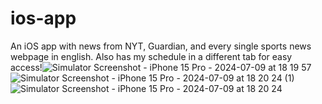 # ios-app

An iOS app with news from NYT, Guardian, and every single sports news webpage in english. Also has my schedule in a different tab for easy access!![Simulator Screenshot - iPhone 15 Pro - 2024-07-09 at 18 19 57](https://github.com/ayaangrover/ios-app/assets/81063422/a703c6cd-2e08-4d5c-9bb8-31c0b1522f4f)
![Simulator Screenshot - iPhone 15 Pro - 2024-07-09 at 18 20 24 (1)](https://github.com/ayaangrover/ios-app/assets/81063422/e8fd2ed9-75ef-40ba-9f29-49ba3f705b2f)
![Simulator Screenshot - iPhone 15 Pro - 2024-07-09 at 18 20 24](https://github.com/ayaangrover/ios-app/assets/81063422/bf60f2a7-ddb8-4ef9-bd57-4849cc1e5f4a)
